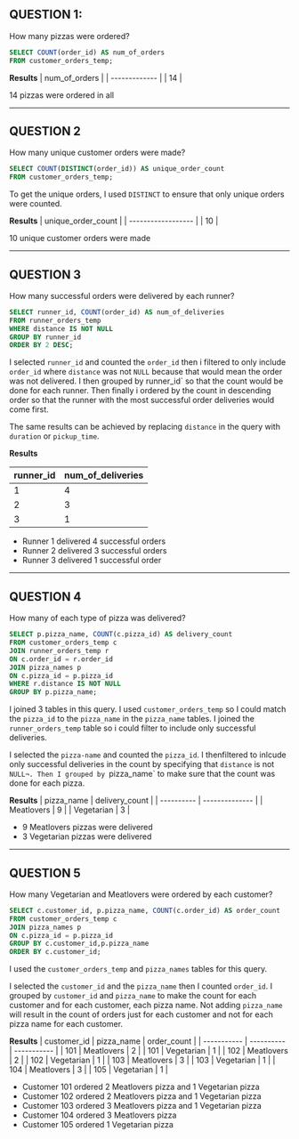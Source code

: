 QUESTION 1:
-------

How many pizzas were ordered?

```sql
SELECT COUNT(order_id) AS num_of_orders
FROM customer_orders_temp;
```

**Results**
| num_of_orders |
| ------------- |
| 14            |

14 pizzas were ordered in all

----------------

QUESTION 2
----------

How many unique customer orders were made?

```sql
SELECT COUNT(DISTINCT(order_id)) AS unique_order_count
FROM customer_orders_temp;
```

To get the unique orders, I used `DISTINCT` to ensure that only unique orders were counted.

**Results**
| unique_order_count |
| ------------------ |
| 10                 |

10 unique customer orders were made

------------

QUESTION 3
--------------

How many successful orders were delivered by each runner?

```sql
SELECT runner_id, COUNT(order_id) AS num_of_deliveries
FROM runner_orders_temp
WHERE distance IS NOT NULL
GROUP BY runner_id
ORDER BY 2 DESC;
```
I selected `runner_id` and counted the `order_id` then i filtered to only include `order_id` where `distance` was not `NULL` because that would mean the order was not 
delivered. I then grouped by runner_id` so that the count would be done for each runner. Then finally i ordered by the count in descending order so that the runner 
with the most successful order deliveries would come first.

The same results can be achieved by replacing `distance` in the query with `duration` or `pickup_time`.

**Results**

| runner_id | num_of_deliveries |
| --------- | ----------------- |
| 1         | 4                 |
| 2         | 3                 |
| 3         | 1                 |

* Runner 1 delivered 4 successful orders
* Runner 2 delivered 3 successful orders
* Runner 3 delivered 1 successful order

-------------

QUESTION 4
--------

How many of each type of pizza was delivered?

```sql
SELECT p.pizza_name, COUNT(c.pizza_id) AS delivery_count
FROM customer_orders_temp c
JOIN runner_orders_temp r
ON c.order_id = r.order_id
JOIN pizza_names p
ON c.pizza_id = p.pizza_id
WHERE r.distance IS NOT NULL
GROUP BY p.pizza_name;
```

I joined 3 tables in this query. I used `customer_orders_temp` so I could match the `pizza_id` to the `pizza_name` in the `pizza_name` tables. I joined the 
`runner_orders_temp` table so i could filter to include only successful deliveries.

I selected the `pizza-name` and counted the `pizza_id`. I thenfiltered to inlcude only successful deliveries in the count by specifying that `distance` is not `NULL¬.
Then I grouped by `pizza_name` to make sure that the count was done for each pizza.

**Results**
| pizza_name | delivery_count |
| ---------- | -------------- |
| Meatlovers | 9              |
| Vegetarian | 3              |

* 9 Meatlovers pizzas were delivered
* 3 Vegetarian pizzas were delivered

----------------

QUESTION 5
----------

How many Vegetarian and Meatlovers were ordered by each customer?

```sql
SELECT c.customer_id, p.pizza_name, COUNT(c.order_id) AS order_count
FROM customer_orders_temp c
JOIN pizza_names p
ON c.pizza_id = p.pizza_id
GROUP BY c.customer_id,p.pizza_name
ORDER BY c.customer_id;
```

I used the `customer_orders_temp` and `pizza_names` tables for this query. 

I selected the `customer_id` and the `pizza_name` then I counted `order_id`. I grouped by `customer_id` and `pizza_name` to make the count for each customer and for 
each customer, each pizza name. Not adding `pizza_name` will result in the count of orders just for each customer and not for each pizza name for each customer.

**Results**
| customer_id | pizza_name | order_count |
| ----------- | ---------- | ----------- |
| 101         | Meatlovers | 2           |
| 101         | Vegetarian | 1           |
| 102         | Meatlovers | 2           |
| 102         | Vegetarian | 1           |
| 103         | Meatlovers | 3           |
| 103         | Vegetarian | 1           |
| 104         | Meatlovers | 3           |
| 105         | Vegetarian | 1           |

* Customer 101 ordered 2 Meatlovers pizza and 1 Vegetarian pizza
* Customer 102 ordered 2 Meatlovers pizza and 1 Vegetarian pizza
* Customer 103 ordered 3 Meatlovers pizza and 1 Vegetarian pizza
* Customer 104 ordered 3 Meatlovers pizza 
* Customer 105 ordered 1 Vegetarian pizza

